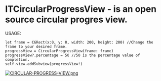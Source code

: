 # ITCircularProgressView - is an open source circular progres view. 

USAGE:

    let frame = CGRect(x:0, y: 0, width: 200, height: 200) //Change the frame to your desired frame.
    progressView = CircularProgressView(frame: frame)
    progressView?.percentage = 50 //50 is the percentage value of completion.
    self.view.addSubview(progressView!)

[![CIRCULAR-PROGRESS-VIEW.png](https://i.postimg.cc/TwXT6JWb/CIRCULAR-PROGRESS-VIEW.png)](https://postimg.cc/sBKkPSmf)
